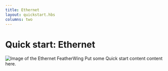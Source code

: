 ```yaml
---
title: Ethernet
layout: quickstart.hbs
columns: two
---
```


# Quick start: Ethernet


![Image of the Ethernet FeatherWing](/assets/images/ethernet-featherwing.jpg)
Put some Quick start content content here.
